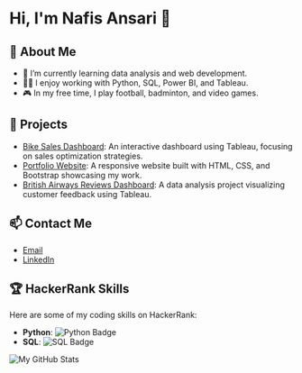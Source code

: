 # Hi, I'm Nafis Ansari 👋

## 🚀 About Me
- 🌱 I’m currently learning data analysis and web development.
- 👨‍💻 I enjoy working with Python, SQL, Power BI, and Tableau.
- 🎮 In my free time, I play football, badminton, and video games.

## 💼 Projects
- [Bike Sales Dashboard](#): An interactive dashboard using Tableau, focusing on sales optimization strategies.
- [Portfolio Website](#): A responsive website built with HTML, CSS, and Bootstrap showcasing my work.
- [British Airways Reviews Dashboard](#): A data analysis project visualizing customer feedback using Tableau.

## 📫 Contact Me
- [Email](mailto:nafisansari7745@gmail.com)
- [LinkedIn](https://www.linkedin.com/in/nafis-ansari-63878b182/)

## 🏆 HackerRank Skills
Here are some of my coding skills on HackerRank:

- **Python**: ![Python Badge](https://img.shields.io/badge/Python-2%20stars-brown)
- **SQL**: ![SQL Badge](https://img.shields.io/badge/SQL-4%20stars-gold)

![My GitHub Stats](https://github-readme-stats.vercel.app/api?username=NafisAnsari786&show_icons=true&theme=radical)

